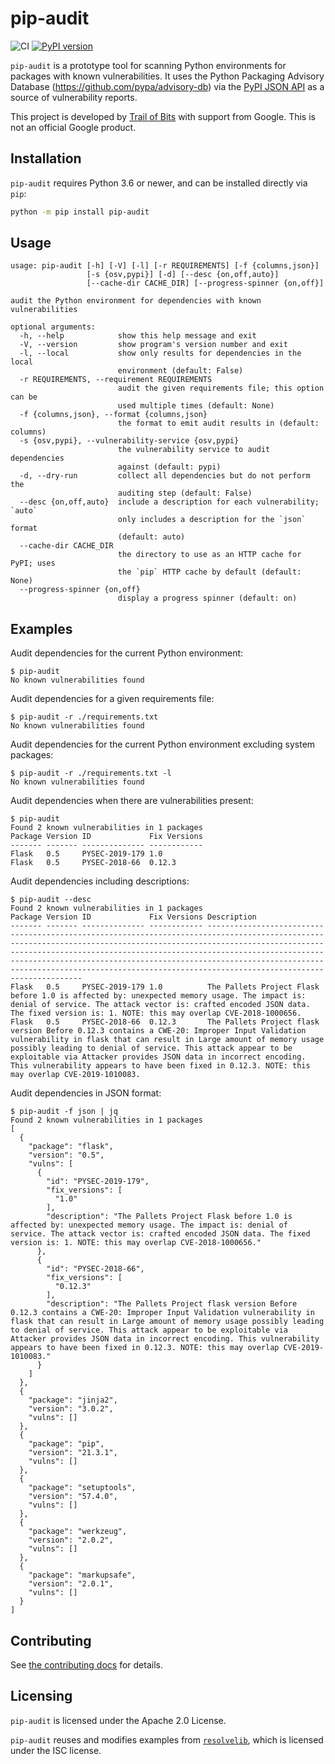 pip-audit
=========

![CI](https://github.com/trailofbits/pip-audit/workflows/CI/badge.svg)
[![PyPI version](https://badge.fury.io/py/pip-audit.svg)](https://badge.fury.io/py/pip-audit)

`pip-audit` is a prototype tool for scanning Python environments for packages
with known vulnerabilities. It uses the Python Packaging Advisory Database
(https://github.com/pypa/advisory-db) via the
[PyPI JSON API](https://warehouse.pypa.io/api-reference/json.html) as a source
of vulnerability reports.

This project is developed by [Trail of Bits](https://www.trailofbits.com/) with
support from Google. This is not an official Google product.

## Installation

`pip-audit` requires Python 3.6 or newer, and can be installed directly via
`pip`:

```bash
python -m pip install pip-audit
```

## Usage

```
usage: pip-audit [-h] [-V] [-l] [-r REQUIREMENTS] [-f {columns,json}]
                 [-s {osv,pypi}] [-d] [--desc {on,off,auto}]
                 [--cache-dir CACHE_DIR] [--progress-spinner {on,off}]

audit the Python environment for dependencies with known vulnerabilities

optional arguments:
  -h, --help            show this help message and exit
  -V, --version         show program's version number and exit
  -l, --local           show only results for dependencies in the local
                        environment (default: False)
  -r REQUIREMENTS, --requirement REQUIREMENTS
                        audit the given requirements file; this option can be
                        used multiple times (default: None)
  -f {columns,json}, --format {columns,json}
                        the format to emit audit results in (default: columns)
  -s {osv,pypi}, --vulnerability-service {osv,pypi}
                        the vulnerability service to audit dependencies
                        against (default: pypi)
  -d, --dry-run         collect all dependencies but do not perform the
                        auditing step (default: False)
  --desc {on,off,auto}  include a description for each vulnerability; `auto`
                        only includes a description for the `json` format
                        (default: auto)
  --cache-dir CACHE_DIR
                        the directory to use as an HTTP cache for PyPI; uses
                        the `pip` HTTP cache by default (default: None)
  --progress-spinner {on,off}
                        display a progress spinner (default: on)
```

## Examples

Audit dependencies for the current Python environment:
```
$ pip-audit
No known vulnerabilities found
```

Audit dependencies for a given requirements file:
```
$ pip-audit -r ./requirements.txt
No known vulnerabilities found
```

Audit dependencies for the current Python environment excluding system packages:
```
$ pip-audit -r ./requirements.txt -l
No known vulnerabilities found
```

Audit dependencies when there are vulnerabilities present:
```
$ pip-audit
Found 2 known vulnerabilities in 1 packages
Package Version ID             Fix Versions
------- ------- -------------- ------------
Flask   0.5     PYSEC-2019-179 1.0
Flask   0.5     PYSEC-2018-66  0.12.3
```

Audit dependencies including descriptions:
```
$ pip-audit --desc
Found 2 known vulnerabilities in 1 packages
Package Version ID             Fix Versions Description
------- ------- -------------- ------------ --------------------------------------------------------------------------------------------------------------------------------------------------------------------------------------------------------------------------------------------------------------------------------------------------------------------------------------------------------------------------------------------------------
Flask   0.5     PYSEC-2019-179 1.0          The Pallets Project Flask before 1.0 is affected by: unexpected memory usage. The impact is: denial of service. The attack vector is: crafted encoded JSON data. The fixed version is: 1. NOTE: this may overlap CVE-2018-1000656.
Flask   0.5     PYSEC-2018-66  0.12.3       The Pallets Project flask version Before 0.12.3 contains a CWE-20: Improper Input Validation vulnerability in flask that can result in Large amount of memory usage possibly leading to denial of service. This attack appear to be exploitable via Attacker provides JSON data in incorrect encoding. This vulnerability appears to have been fixed in 0.12.3. NOTE: this may overlap CVE-2019-1010083.
```

Audit dependencies in JSON format:
```
$ pip-audit -f json | jq
Found 2 known vulnerabilities in 1 packages
[
  {
    "package": "flask",
    "version": "0.5",
    "vulns": [
      {
        "id": "PYSEC-2019-179",
        "fix_versions": [
          "1.0"
        ],
        "description": "The Pallets Project Flask before 1.0 is affected by: unexpected memory usage. The impact is: denial of service. The attack vector is: crafted encoded JSON data. The fixed version is: 1. NOTE: this may overlap CVE-2018-1000656."
      },
      {
        "id": "PYSEC-2018-66",
        "fix_versions": [
          "0.12.3"
        ],
        "description": "The Pallets Project flask version Before 0.12.3 contains a CWE-20: Improper Input Validation vulnerability in flask that can result in Large amount of memory usage possibly leading to denial of service. This attack appear to be exploitable via Attacker provides JSON data in incorrect encoding. This vulnerability appears to have been fixed in 0.12.3. NOTE: this may overlap CVE-2019-1010083."
      }
    ]
  },
  {
    "package": "jinja2",
    "version": "3.0.2",
    "vulns": []
  },
  {
    "package": "pip",
    "version": "21.3.1",
    "vulns": []
  },
  {
    "package": "setuptools",
    "version": "57.4.0",
    "vulns": []
  },
  {
    "package": "werkzeug",
    "version": "2.0.2",
    "vulns": []
  },
  {
    "package": "markupsafe",
    "version": "2.0.1",
    "vulns": []
  }
]
```

## Contributing

See [the contributing docs](CONTRIBUTING.md) for details.

## Licensing

`pip-audit` is licensed under the Apache 2.0 License.

`pip-audit` reuses and modifies examples from
[`resolvelib`](https://github.com/sarugaku/resolvelib), which is licensed under
the ISC license.
